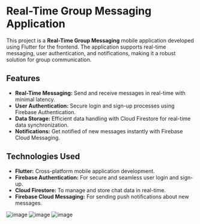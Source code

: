 # Real-Time Group Messaging Application

This project is a **Real-Time Group Messaging** mobile application developed using Flutter for the frontend. The application supports real-time messaging, user authentication, and notifications, making it a robust solution for group communication.



## Features

- **Real-Time Messaging:** Send and receive messages in real-time with minimal latency.
- **User Authentication:** Secure login and sign-up processes using Firebase Authentication.
- **Data Storage:** Efficient data handling with Cloud Firestore for real-time data synchronization.
- **Notifications:** Get notified of new messages instantly with Firebase Cloud Messaging.

## Technologies Used

- **Flutter:** Cross-platform mobile application development.
- **Firebase Authentication:** For secure and seamless user login and sign-up.
- **Cloud Firestore:** To manage and store chat data in real-time.
- **Firebase Cloud Messaging:** For sending push notifications about new messages.

![image](https://github.com/user-attachments/assets/209514f9-9193-4d37-b32e-6fd0db818ee3)
![image](https://github.com/user-attachments/assets/adabb212-919c-44dc-9116-908810fc22ef)
![image](https://github.com/user-attachments/assets/92007565-d453-41d8-b8ec-bfecf22726d8)
